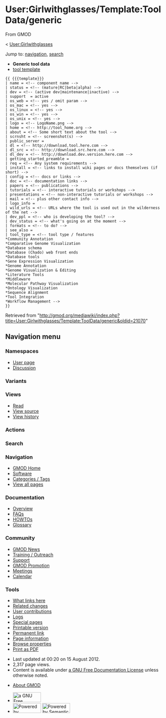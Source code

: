 <div id="mw-page-base" class="noprint">

</div>

<div id="mw-head-base" class="noprint">

</div>

<div id="content" class="mw-body" role="main">

<span id="top"></span>

<div id="mw-js-message" style="display:none;">

</div>



# <span dir="auto">User:Girlwithglasses/Template:ToolData/generic</span>

<div id="bodyContent">

<div id="siteSub">

From GMOD

</div>

<div id="contentSub">

<span class="subpages">\<
[User:Girlwithglasses](../../User:Girlwithglasses "User:Girlwithglasses")</span>

</div>

<div id="jump-to-nav" class="mw-jump">

Jump to: [navigation](#mw-navigation), [search](#p-search)

</div>

<div id="mw-content-text" class="mw-content-ltr" lang="en" dir="ltr">

- **Generic tool data**
- [tool
  template](../Template:StandardToolDisplay "User:Girlwithglasses/Template:StandardToolDisplay")

<!-- -->

    {{ {{{template}}}
    | name = <!-- component name -->
    | status = <!-- (mature|RC|beta|alpha) -->
    | dev = <!-- (active dev|maintenance|inactive) -->
    | support  = active
    | os_web = <!-- yes / omit param -->
    | os_mac = <!-- yes -->
    | os_linux = <!-- yes -->
    | os_win = <!-- yes -->
    | os_unix = <!-- yes -->
    | logo = <!-- LogoName.png -->
    | home = <!-- http://tool_home.org -->
    | about = <!-- Some short text about the tool -->
    | scrnsht = <!-- screenshot(s) -->
    | public_server =
    | dl = <!-- http://download.tool.here.com -->
    | dl_src = <!-- http://download.src.here.com -->
    | dl_dev = <!-- http://download.dev.version.here.com -->
    | getting_started_preamble =
    | req = <!-- Any system requirements -->
    | install = <!-- links to install wiki pages or docs themselves (if short) -->
    | config = <!-- docs or links -->
    | doc = <!-- documentation links -->
    | papers = <!-- publications -->
    | tutorials = <!-- interactive tutorials or workshops -->
    | presentations = <!-- non-interactive tutorials or workshops -->
    | mail = <!-- plus other contact info -->
    | logo_info =
    | wild_urls = <!-- URLs where the tool is used out in the wilderness of the net -->
    | dev_ppl = <!-- who is developing the tool? -->
    | dev_status = <!-- what's going on at the moment -->
    | formats = <!-- to do? -->
    | see_also =
    | tool_type = <!-- tool type / features
    *Community Annotation
    *Comparative Genome Visualization
    *Database schema
    *Database (Chado) web front ends
    *Database tools
    *Gene Expression Visualization
    *Genome Annotation
    *Genome Visualization & Editing
    *Literature Tools
    *Middleware
    *Molecular Pathway Visualization
    *Ontology Visualization
    *Sequence Alignment
    *Tool Integration
    *Workflow Management -->
    }}

  

</div>

<div class="printfooter">

Retrieved from
"<http://gmod.org/mediawiki/index.php?title=User:Girlwithglasses/Template:ToolData/generic&oldid=21070>"

</div>

<div id="catlinks" class="catlinks catlinks-allhidden">

</div>

<div class="visualClear">

</div>

</div>

</div>

<div id="mw-navigation">

## Navigation menu

<div id="mw-head">



<div id="left-navigation">

<div id="p-namespaces" class="vectorTabs" role="navigation"
aria-labelledby="p-namespaces-label">

### Namespaces

- <span id="ca-nstab-user"><a href="generic" accesskey="c" title="View the user page [c]">User
  page</a></span>
- <span id="ca-talk"><a
  href="http://gmod.org/mediawiki/index.php?title=User_talk:Girlwithglasses/Template:ToolData/generic&amp;action=edit&amp;redlink=1"
  accesskey="t"
  title="Discussion about the content page [t]">Discussion</a></span>

</div>

<div id="p-variants" class="vectorMenu emptyPortlet" role="navigation"
aria-labelledby="p-variants-label">

### 

### Variants[](#)

<div class="menu">

</div>

</div>

</div>

<div id="right-navigation">

<div id="p-views" class="vectorTabs" role="navigation"
aria-labelledby="p-views-label">

### Views

- <span id="ca-view">[Read](generic)</span>
- <span id="ca-viewsource"><a
  href="http://gmod.org/mediawiki/index.php?title=User:Girlwithglasses/Template:ToolData/generic&amp;action=edit"
  accesskey="e" title="This page is protected.
  You can view its source [e]">View source</a></span>
- <span id="ca-history"><a
  href="http://gmod.org/mediawiki/index.php?title=User:Girlwithglasses/Template:ToolData/generic&amp;action=history"
  accesskey="h" title="Past revisions of this page [h]">View history</a></span>

</div>

<div id="p-cactions" class="vectorMenu emptyPortlet" role="navigation"
aria-labelledby="p-cactions-label">

### Actions[](#)

<div class="menu">

</div>

</div>

<div id="p-search" role="search">

### Search

<div id="simpleSearch">

</div>

</div>

</div>

</div>

<div id="mw-panel">

<div id="p-logo" role="banner">

<a href="../../Main_Page"
style="background-image: url(../../../images/GMOD-cogs.png);"
title="Visit the main page"></a>

</div>

<div id="p-Navigation" class="portal" role="navigation"
aria-labelledby="p-Navigation-label">

### Navigation

<div class="body">

- <span id="n-GMOD-Home">[GMOD Home](../../Main_Page)</span>
- <span id="n-Software">[Software](../../GMOD_Components)</span>
- <span id="n-Categories-.2F-Tags">[Categories /
  Tags](../../Categories)</span>
- <span id="n-View-all-pages">[View all
  pages](../../Special:AllPages)</span>

</div>

</div>

<div id="p-Documentation" class="portal" role="navigation"
aria-labelledby="p-Documentation-label">

### Documentation

<div class="body">

- <span id="n-Overview">[Overview](../../Overview)</span>
- <span id="n-FAQs">[FAQs](../../Category:FAQ)</span>
- <span id="n-HOWTOs">[HOWTOs](../../Category:HOWTO)</span>
- <span id="n-Glossary">[Glossary](../../Glossary)</span>

</div>

</div>

<div id="p-Community" class="portal" role="navigation"
aria-labelledby="p-Community-label">

### Community

<div class="body">

- <span id="n-GMOD-News">[GMOD News](../../GMOD_News)</span>
- <span id="n-Training-.2F-Outreach">[Training /
  Outreach](../../Training_and_Outreach)</span>
- <span id="n-Support">[Support](../../Support)</span>
- <span id="n-GMOD-Promotion">[GMOD
  Promotion](../../GMOD_Promotion)</span>
- <span id="n-Meetings">[Meetings](../../Meetings)</span>
- <span id="n-Calendar">[Calendar](../../Calendar)</span>

</div>

</div>

<div id="p-tb" class="portal" role="navigation"
aria-labelledby="p-tb-label">

### Tools

<div class="body">

- <span id="t-whatlinkshere"><a
  href="../../Special:WhatLinksHere/User:Girlwithglasses/Template:ToolData/generic"
  accesskey="j" title="A list of all wiki pages that link here [j]">What
  links here</a></span>
- <span id="t-recentchangeslinked"><a
  href="../../Special:RecentChangesLinked/User:Girlwithglasses/Template:ToolData/generic"
  accesskey="k"
  title="Recent changes in pages linked from this page [k]">Related
  changes</a></span>
- <span id="t-contributions">[User
  contributions](../../Special:Contributions/Girlwithglasses "A list of contributions of this user")</span>
- <span id="t-log">[Logs](../../Special:Log/Girlwithglasses)</span>
- <span id="t-specialpages"><a href="../../Special:SpecialPages" accesskey="q"
  title="A list of all special pages [q]">Special pages</a></span>
- <span id="t-print"><a
  href="http://gmod.org/mediawiki/index.php?title=User:Girlwithglasses/Template:ToolData/generic&amp;printable=yes"
  rel="alternate" accesskey="p"
  title="Printable version of this page [p]">Printable version</a></span>
- <span id="t-permalink">[Permanent
  link](http://gmod.org/mediawiki/index.php?title=User:Girlwithglasses/Template:ToolData/generic&oldid=21070 "Permanent link to this revision of the page")</span>
- <span id="t-info">[Page
  information](http://gmod.org/mediawiki/index.php?title=User:Girlwithglasses/Template:ToolData/generic&action=info)</span>
- <span id="t-smwbrowselink"><a
  href="../../Special:Browse/User:Girlwithglasses-2FTemplate:ToolData-2Fgeneric"
  rel="smw-browse">Browse properties</a></span>
- <span id="t-pdf">[Print as
  PDF](http://gmod.org/mediawiki/index.php?title=Special:PdfPrint&page=User:Girlwithglasses/Template:ToolData/generic)</span>

</div>

</div>

</div>

</div>

<div id="footer" role="contentinfo">

- <span id="footer-info-lastmod">Last updated at 00:20 on 15 August
  2012.</span>
- <span id="footer-info-viewcount">2,317 page views.</span>
- <span id="footer-info-copyright">Content is available under
  <a href="http://www.gnu.org/licenses/fdl-1.3.html" class="external"
  rel="nofollow">a GNU Free Documentation License</a> unless otherwise
  noted.</span>

<!-- -->

- <span id="footer-places-about">[About
  GMOD](../../GMOD:About "GMOD:About")</span>

<!-- -->

- <span id="footer-copyrightico">[<img src="http://www.gnu.org/graphics/gfdl-logo-small.png" width="88"
  height="31" alt="a GNU Free Documentation License" />](http://www.gnu.org/licenses/fdl-1.3.html)</span>
- <span id="footer-poweredbyico">[<img
  src="../../../mediawiki/skins/common/images/poweredby_mediawiki_88x31.png"
  width="88" height="31" alt="Powered by MediaWiki" />](http://www.mediawiki.org/)
  [<img
  src="../../../mediawiki/extensions/SemanticMediaWiki/resources/images/smw_button.png"
  width="88" height="31" alt="Powered by Semantic MediaWiki" />](https://www.semantic-mediawiki.org/wiki/Semantic_MediaWiki)</span>

<div style="clear:both">

</div>

</div>
